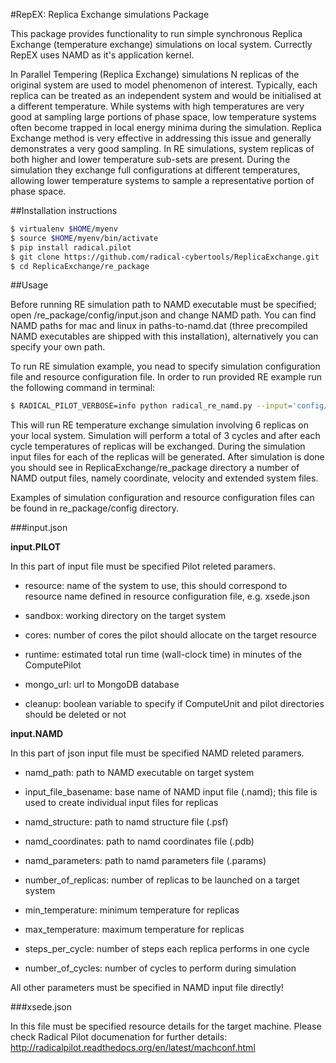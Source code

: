 #RepEX: Replica Exchange simulations Package

This package provides functionality to run simple synchronous Replica Exchange (temperature exchange) simulations on local system. Currectly RepEX uses NAMD as it's application kernel.   

In Parallel Tempering (Replica Exchange) simulations N replicas of the original system are used to model phenomenon of interest. Typically, each replica can be treated as an independent system and would be initialised at a different temperature. While systems with high temperatures are very good at  sampling large portions of phase space, low temperature systems often become trapped in local energy minima during the simulation. Replica Exchange method is very effective in addressing this issue and generally demonstrates a very good sampling. In RE simulations, system replicas of both higher and lower temperature sub-sets are present. During the simulation they exchange full configurations at different temperatures, allowing lower temperature systems to sample a representative portion of phase space.


##Installation instructions

```bash
$ virtualenv $HOME/myenv 
$ source $HOME/myenv/bin/activate 
$ pip install radical.pilot
$ git clone https://github.com/radical-cybertools/ReplicaExchange.git 
$ cd ReplicaExchange/re_package 
```

##Usage

Before running RE simulation path to NAMD executable must be specified; open /re_package/config/input.json and change NAMD path. You can find NAMD paths for mac and linux in paths-to-namd.dat (three precompiled NAMD executables are shipped with this installation), alternatively you can specify your own path.

To run RE simulation example, you nead to specify simulation configuration file and resource configuration file. In order to run provided RE example run the following command in terminal: 

```bash
$ RADICAL_PILOT_VERBOSE=info python radical_re_namd.py --input='config/input.json' --resource='config/xsede.json'
```

This will run RE temperature exchange simulation involving 6 replicas on your local system. Simulation will perform a total of 3 cycles and after each cycle temperatures of replicas will be exchanged. During the simulation input files for each of the replicas will be generated. After simulation is done you should see in ReplicaExchange/re_package directory a number of NAMD output files, namely coordinate, velocity and extended system files. 

Examples of simulation configuration and resource configuration files can be found in re_package/config directory.  

###input.json 

**input.PILOT**

In this part of input file must be specified Pilot releted paramers. 

- resource: name of the system to use, this should correspond to resource name defined in resource configuration file, e.g. xsede.json  

- sandbox: working directory on the target system

- cores: number of cores the pilot should allocate on the target resource 

- runtime: estimated total run time (wall-clock time) in minutes of the ComputePilot

- mongo_url: url to MongoDB database

- cleanup: boolean variable to specify if ComputeUnit and pilot directories should be deleted or not  

**input.NAMD**

In this part of json input file must be specified NAMD releted paramers. 

- namd_path: path to NAMD executable on target system

- input_file_basename: base name of NAMD input file (.namd); this file is used to create individual input files for replicas 

- namd_structure: path to namd structure file (.psf)

- namd_coordinates: path to namd coordinates file (.pdb)

- namd_parameters: path to namd parameters file (.params) 

- number_of_replicas: number of replicas to be launched on a target system

- min_temperature: minimum temperature for replicas

- max_temperature: maximum temperature for replicas  

- steps_per_cycle: number of steps each replica performs in one cycle

- number_of_cycles: number of cycles to perform during simulation

All other parameters must be specified in NAMD input file directly!

###xsede.json 

In this file must be specified resource details for the target machine. Please check Radical Pilot documenation for further details: http://radicalpilot.readthedocs.org/en/latest/machconf.html 



